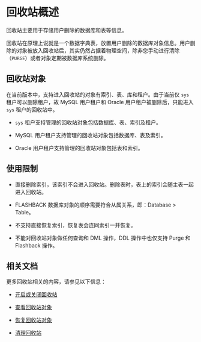 # 回收站概述

回收站主要用于存储用户删除的数据库和表等信息。

回收站在原理上说就是一个数据字典表，放置用户删除的数据库对象信息。用户删除的对象被放入回收站后，其实仍然占据着物理空间，除非您手动进行清除（`PURGE`）或者对象定期被数据库系统删除。

## 回收站对象

在当前版本中，支持进入回收站的对象有索引、表、库和租户。由于当前仅 `sys` 租户可以删除租户，故 MySQL 用户租户和 Oracle 用户租户被删除后，只能进入 `sys` 租户的回收站中。

* `sys` 租户支持管理的回收站对象包括数据库、表、索引及租户。

* MySQL 用户租户支持管理的回收站对象包括数据库、表及索引。

* Oracle 用户租户支持管理的回收站对象包括表和索引。

## 使用限制

* 直接删除索引，该索引不会进入回收站。删除表时，表上的索引会随主表一起进入回收站。

* FLASHBACK 数据库对象的顺序需要符合从属关系，即：Database > Table。

* 不支持直接恢复索引，恢复表会连同索引一并恢复。

* 不能对回收站对象做任何查询和 DML 操作，DDL 操作中也仅支持 Purge 和 Flashback 操作。

## 相关文档

更多回收站相关的内容，请参见以下信息：

* [开启或关闭回收站](2.turn-the-recyclebin-on-or-off.md)

* [查看回收站对象](3.view-the-recyclebin-objects.md)

* [恢复回收站对象](4.restore-the-recyclebin-objects.md)

* [清理回收站](5.purge-the-recyclebin.md)
